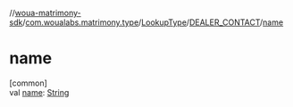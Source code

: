 //[woua-matrimony-sdk](../../../../index.md)/[com.woualabs.matrimony.type](../../index.md)/[LookupType](../index.md)/[DEALER_CONTACT](index.md)/[name](name.md)

# name

[common]\
val [name](name.md): [String](https://kotlinlang.org/api/latest/jvm/stdlib/kotlin/-string/index.html)
